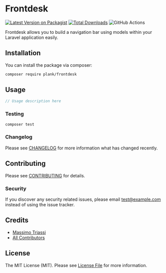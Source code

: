 # Frontdesk

[![Latest Version on Packagist](https://img.shields.io/packagist/v/plank/frontdesk.svg?style=flat-square)](https://packagist.org/packages/plank/frontdesk)
[![Total Downloads](https://img.shields.io/packagist/dt/plank/frontdesk.svg?style=flat-square)](https://packagist.org/packages/plank/frontdesk)
![GitHub Actions](https://github.com/plank/frontdesk/actions/workflows/main.yml/badge.svg)

Frontdesk allows you to build a navigation bar using models within your Laravel application easily.


## Installation

You can install the package via composer:

```bash
composer require plank/frontdesk
```

## Usage

```php
// Usage description here
```

### Testing

```bash
composer test
```

### Changelog

Please see [CHANGELOG](CHANGELOG.md) for more information what has changed recently.

## Contributing

Please see [CONTRIBUTING](CONTRIBUTING.md) for details.

### Security

If you discover any security related issues, please email test@example.com instead of using the issue tracker.

## Credits

-   [Massimo Triassi](https://github.com/plank)
-   [All Contributors](../../contributors)

## License

The MIT License (MIT). Please see [License File](LICENSE.md) for more information.

